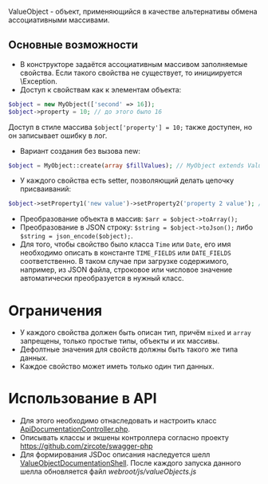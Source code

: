ValueObject - объект, применяющийся в качестве альтернативы обмена ассоциативными массивами.

## Основные возможности
* В конструкторе задаётся ассоциативным массивом заполняемые свойства. Если такого свойства не существует, то инициируется \Exception.
* Доступ к свойствам как к элементам объекта:
```php
$object = new MyObject(['second' => 16]);
$object->property = 10; // до этого было 16
```
Доступ в стиле массива ```$object['property'] = 10;``` также доступен, но он записывает ошибку в лог.
* Вариант создания без вызова new:
```php
$object = MyObject::create(array $fillValues); // MyObject extends ValueObject
```
* У каждого свойства есть setter, позволяющий делать цепочку присваиваний:
```php
$object->setProperty1('new value')->setProperty2('property 2 value'); // где имена свойств: property1 и property2
```
* Преобразование объекта в массив: ```$arr = $object->toArray();```
* Преобразование в JSON строку: ```$string = $object->toJson();``` либо ```$string = json_encode($object);```.
* Для того, чтобы свойство было класса ```Time``` или ```Date```, его имя необходимо описать в константе ```TIME_FIELDS``` или ```DATE_FIELDS``` соответственно.
В таком случае при загрузке содержимого, например, из JSON файла, строковое или числовое значение автоматически преобразуется в нужный класс.

# Ограничения
* У каждого свойства должен быть описан тип, причём `mixed` и `array` запрещены, только простые типы, объекты и их массивы.
* Дефолтные значения для свойств должны быть такого же типа данных.
* Каждое свойство может иметь только один тип данных.

# Использование в API
* Для этого необходимо отнаследовать и настроить класс [ApiDocumentationController.php](../Controller/ApiDocumentationController.php).
* Описывать классы и экшены контроллера согласно проекту https://github.com/zircote/swagger-php
* Для формирования JSDoc описания наследуется шелл [ValueObjectDocumentationShell](../Shell/ValueObjectDocumentationShell.php).
После каждого запуска данного шелла обновляется файл _webroot/js/valueObjects.js_
